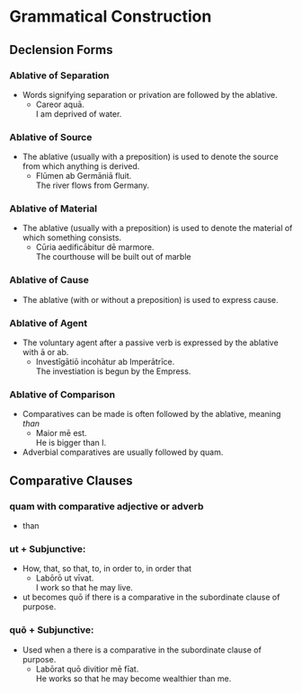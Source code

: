 # Grammatical Construction

## Declension Forms

### Ablative of Separation []("https://dcc.dickinson.edu/grammar/latin/ablative-separation")
- Words signifying separation or privation are followed by the ablative.
  - Careor aquā.<br>I am deprived of water.

### Ablative of Source []("https://dcc.dickinson.edu/grammar/latin/ablative-source-and-material")
- The ablative (usually with a preposition) is used to denote the source from which anything is derived.
  - Flūmen ab Germāniā fluit.<br>The river flows from Germany.

### Ablative of Material []("https://dcc.dickinson.edu/grammar/latin/ablative-source-and-material")
- The ablative (usually with a preposition) is used to denote the material of which something consists.
  - Cūria aedificābitur dē marmore.<br>The courthouse will be built out of marble

### Ablative of Cause []("https://dcc.dickinson.edu/grammar/latin/ablative-cause")
- The ablative (with or without a preposition) is used to express cause.

### Ablative of Agent []("")
- The voluntary agent after a passive verb is expressed by the ablative with ā or ab.
  - Investīgātiō incohātur ab Imperātrīce.<br>The investiation is begun by the Empress.

### Ablative of Comparison []("https://dcc.dickinson.edu/grammar/latin/ablative-comparison")
- Comparatives can be made is often followed by the ablative, meaning *than*
  - Maior mē est.<br>He is bigger than I.
- Adverbial comparatives are usually followed by quam.

## Comparative Clauses

### quam with comparative adjective or adverb
- than


### ut + Subjunctive:
- How, that, so that, to, in order to, in order that 
  - Labōrō ut vīvat.<br>I work so that he may live.
- ut becomes quō if there is a comparative in the subordinate clause of purpose. 

### quō + Subjunctive:
- Used when a there is a comparative in the subordinate clause of purpose.
  -  Labōrat quō divitior mē fīat.<br>He works so that he may become wealthier than me.

